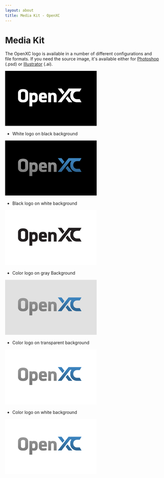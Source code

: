 ```yaml
---
layout: about
title: Media Kit - OpenXC
---
```


<div class="page-header">
    <h1>Media Kit</h1>
</div>

The OpenXC logo is available in a number of different configurations and file
formats. If you need the source image, it's available either for
[Photoshop](/images/logos/openxc-logo.psd) (.psd) or
[Illustrator](/images/logos/openxc-logo-color.ai) (.ai).

<a href="/images/logos/openxc-logo-whiteonblack.png">
<img src="/images/logos/openxc-logo-whiteonblack-thumb.png"/>
</a>

* White logo on black background

<a href="/images/logos/openxc-logo-blackbg.png">
<img src="/images/logos/openxc-logo-blackbg-thumb.png"/>
</a>

* Black logo on white background

<a href="/images/logos/openxc-logo-blackonwhite.png">
<img src="/images/logos/openxc-logo-blackonwhite-thumb.png"/>
</a>

* Color logo on gray Background

<a href="/images/logos/openxc-logo-gray.png">
<img src="/images/logos/openxc-logo-gray-thumb.png"/>
</a>

* Color logo on transparent background

<a href="/images/logos/openxc-logo-transparent.png">
<img src="/images/logos/openxc-logo-transparent-thumb.png"/>
</a>

* Color logo on white background

<a href="/images/logos/openxc-logo-whitebg.png">
<img src="/images/logos/openxc-logo-whitebg-thumb.png"/>
</a>

